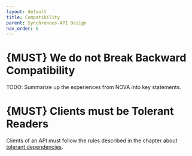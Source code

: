 ```yaml
---
layout: default
title: Compatibility
parent: Synchronous-API Design
nav_order: 6
---
```


{MUST} We do not Break Backward Compatibility
=============================================

TODO: Summarize up the experiences from NOVA into key statements.


{MUST} Clients must be Tolerant Readers
=======================================
Clients of an API must follow the rules described in the chapter about [tolerant dependencies](https://schweizerischebundesbahnen.github.io/api-principles/architecture/#must-we-build-tolerant-dependencies).

